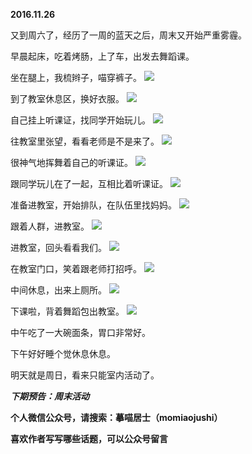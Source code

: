 
**2016.11.26**

又到周六了，经历了一周的蓝天之后，周末又开始严重雾霾。

早晨起床，吃着烤肠，上了车，出发去舞蹈课。

坐在腿上，我梳辫子，喵穿裤子。
![](http://upload-images.jianshu.io/upload_images/51001-507086074764bb46.jpg)


到了教室休息区，换好衣服。
![](http://upload-images.jianshu.io/upload_images/51001-f62c55c6b22eb8b2.jpg)


自己挂上听课证，找同学开始玩儿。
![](http://upload-images.jianshu.io/upload_images/51001-e77b47a4578a5424.jpg)


往教室里张望，看看老师是不是来了。
![](http://upload-images.jianshu.io/upload_images/51001-941ddddc62f0235d.jpg)


很神气地挥舞着自己的听课证。
![](http://upload-images.jianshu.io/upload_images/51001-ddf6f1d9e893cb3f.jpg)


跟同学玩儿在了一起，互相比着听课证。
![](http://upload-images.jianshu.io/upload_images/51001-a2bf3ec2f0f96b8d.jpg)


准备进教室，开始排队，在队伍里找妈妈。
![](http://upload-images.jianshu.io/upload_images/51001-760f60963b5e0a44.jpg)


跟着人群，进教室。
![](http://upload-images.jianshu.io/upload_images/51001-9fc82f42ee0c66ea.jpg)


进教室，回头看看我们。
![](http://upload-images.jianshu.io/upload_images/51001-89b165f024beb14e.jpg)


在教室门口，笑着跟老师打招呼。
![](http://upload-images.jianshu.io/upload_images/51001-8c584c65cd6bdf8f.jpg)


中间休息，出来上厕所。
![](http://upload-images.jianshu.io/upload_images/51001-d99f1bf17967e084.jpg)


下课啦，背着舞蹈包出教室。
![](http://upload-images.jianshu.io/upload_images/51001-7e67db1241940998.jpg)


中午吃了一大碗面条，胃口非常好。

下午好好睡个觉休息休息。

明天就是周日，看来只能室内活动了。


***下期预告：周末活动***


**个人微信公众号，请搜索：摹喵居士（momiaojushi）**

**喜欢作者写写哪些话题，可以公众号留言**
